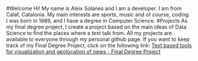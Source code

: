#Welcome
Hi! My name is Aleix Solanes and I am a developer. I am from Calaf, Catalonia. My main interests are sports, music and of course, coding.
I was born in 1989, and I have a degree in Computer Science. 
#Projects
As my final degree project, I create a project based on the main ideas of Data Science to find the places where a text talk from. All my projects are available to everyone through my personal github page.
If you want to keep track of my Final Degree Project, click on the following link:
[Text based tools for visualization and geolocation of news - Final Degree Project](TFG)